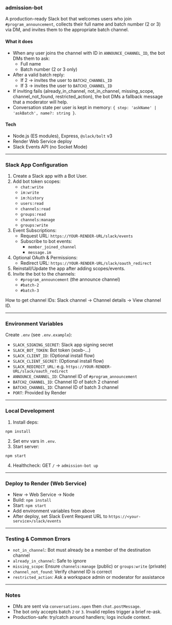 ### admission-bot

A production-ready Slack bot that welcomes users who join `#program_announcement`, collects their full name and batch number (2 or 3) via DM, and invites them to the appropriate batch channel.

#### What it does
- When any user joins the channel with ID in `ANNOUNCE_CHANNEL_ID`, the bot DMs them to ask:
  - Full name
  - Batch number (2 or 3 only)
- After a valid batch reply:
  - If 2 → invites the user to `BATCH2_CHANNEL_ID`
  - If 3 → invites the user to `BATCH3_CHANNEL_ID`
- If inviting fails (already_in_channel, not_in_channel, missing_scope, channel_not_found, restricted_action), the bot DMs a fallback message that a moderator will help.
- Conversation state per user is kept in memory: `{ step: 'askName' | 'askBatch', name?: string }`.

#### Tech
- Node.js (ES modules), Express, `@slack/bolt` v3
- Render Web Service deploy
- Slack Events API (no Socket Mode)

---

### Slack App Configuration

1) Create a Slack app with a Bot User.
2) Add bot token scopes:
   - `chat:write`
   - `im:write`
   - `im:history`
   - `users:read`
   - `channels:read`
   - `groups:read`
   - `channels:manage`
   - `groups:write`
3) Event Subscriptions:
   - Request URL: `https://YOUR-RENDER-URL/slack/events`
   - Subscribe to bot events:
     - `member_joined_channel`
     - `message.im`
4) Optional OAuth & Permissions:
   - Redirect URL: `https://YOUR-RENDER-URL/slack/oauth_redirect`
5) Reinstall/Update the app after adding scopes/events.
6) Invite the bot to the channels:
   - `#program_announcement` (the announce channel)
   - `#batch-2`
   - `#batch-3`

How to get channel IDs: Slack channel → Channel details → View channel ID.

---

### Environment Variables

Create `.env` (see `.env.example`):
- `SLACK_SIGNING_SECRET`: Slack app signing secret
- `SLACK_BOT_TOKEN`: Bot token (xoxb-…)
- `SLACK_CLIENT_ID`: (Optional install flow)
- `SLACK_CLIENT_SECRET`: (Optional install flow)
- `SLACK_REDIRECT_URL`: e.g. `https://YOUR-RENDER-URL/slack/oauth_redirect`
- `ANNOUNCE_CHANNEL_ID`: Channel ID of `#program_announcement`
- `BATCH2_CHANNEL_ID`: Channel ID of batch 2 channel
- `BATCH3_CHANNEL_ID`: Channel ID of batch 3 channel
- `PORT`: Provided by Render

---

### Local Development

1) Install deps:
```
npm install
```
2) Set env vars in `.env`.
3) Start server:
```
npm start
```
4) Healthcheck: GET `/` → `admission-bot up`

---

### Deploy to Render (Web Service)
- New → Web Service → Node
- Build: `npm install`
- Start: `npm start`
- Add environment variables from above
- After deploy, set Slack Event Request URL to `https://<your-service>/slack/events`

---

### Testing & Common Errors
- `not_in_channel`: Bot must already be a member of the destination channel
- `already_in_channel`: Safe to ignore
- `missing_scope`: Ensure `channels:manage` (public) or `groups:write` (private)
- `channel_not_found`: Verify channel ID is correct
- `restricted_action`: Ask a workspace admin or moderator for assistance

---

### Notes
- DMs are sent via `conversations.open` then `chat.postMessage`.
- The bot only accepts batch `2` or `3`. Invalid replies trigger a brief re-ask.
- Production-safe: try/catch around handlers; logs include context.


